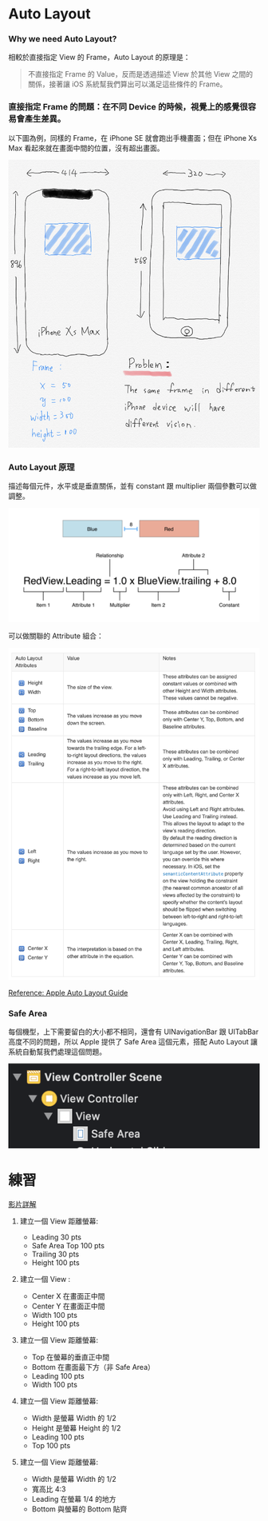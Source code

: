 # Auto Layout

### Why we need Auto Layout?

相較於直接指定 View 的 Frame，Auto Layout 的原理是：

> 不直接指定 Frame 的 Value，反而是透過描述 View 於其他 View 之間的關係，接著讓 iOS 系統幫我們算出可以滿足這些條件的 Frame。

### 直接指定 Frame 的問題：在不同 Device 的時候，視覺上的感覺很容易會產生差異。

以下圖為例，同樣的 Frame，在 iPhone SE 就會跑出手機畫面；但在 iPhone Xs Max 看起來就在畫面中間的位置，沒有超出畫面。

<img src="https://github.com/Wuchiwei/ntu-ios/blob/master/AutoLayout/images/problem_with_frame.png" alt="problem_with_frame" width=600/>

### Auto Layout 原理

描述每個元件，水平或是垂直關係，並有 constant 跟 multiplier 兩個參數可以做調整。

<img src="https://github.com/Wuchiwei/ntu-ios/blob/master/AutoLayout/images/auto_layout_formula.png" alt="auto_layout_formula" width=600/>

可以做關聯的 Attribute 組合：

<img src="https://github.com/Wuchiwei/ntu-ios/blob/master/AutoLayout/images/auto_layout_attribute.png" alt="auto_layout_attribute" width=600/>

[Reference: Apple Auto Layout Guide](https://developer.apple.com/library/archive/documentation/UserExperience/Conceptual/AutolayoutPG/AnatomyofaConstraint.html#//apple_ref/doc/uid/TP40010853-CH9-SW1)

### Safe Area

每個機型，上下需要留白的大小都不相同，還會有 UINavigationBar 跟 UITabBar 高度不同的問題，所以 Apple 提供了 Safe Area 這個元素，搭配 Auto Layout 讓系統自動幫我們處理這個問題。

<img src="https://github.com/Wuchiwei/ntu-ios/blob/master/AutoLayout/images/safe_area.png" alt="safe_area" width=600/>

# 練習 
[影片詳解](https://youtu.be/Nqt1lAGpJAo)

1. 建立一個 View 距離螢幕:
   * Leading 30 pts
   * Safe Area Top 100 pts
   * Trailing 30 pts
   * Height 100 pts 

2. 建立一個 View :
   * Center X 在畫面正中間
   * Center Y 在畫面正中間
   * Width 100 pts
   * Height 100 pts 

3. 建立一個 View 距離螢幕:
   * Top 在螢幕的垂直正中間
   * Bottom 在畫面最下方（非 Safe Area）
   * Leading 100 pts
   * Width 100 pts

4. 建立一個 View 距離螢幕:
   * Width 是螢幕 Width 的 1/2
   * Height 是螢幕 Height 的 1/2
   * Leading 100 pts
   * Top 100 pts

5. 建立一個 View 距離螢幕:
   * Width 是螢幕 Width 的 1/2
   * 寬高比 4:3
   * Leading 在螢幕 1/4 的地方
   * Bottom 與螢幕的 Bottom 貼齊
